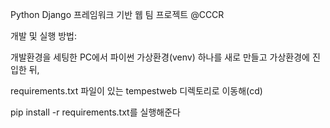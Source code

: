 
Python Django 프레임워크 기반 웹 팀 프로젝트 @CCCR 

개발 및 실행 방법:

개발환경을 세팅한 PC에서 파이썬 가상환경(venv) 하나를 새로 만들고 가상환경에 진입한 뒤,

requirements.txt 파일이 있는 tempestweb 디렉토리로 이동해(cd)

pip install -r requirements.txt를 실행해준다
